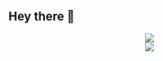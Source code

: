 ## Hey there 👋

<div align="center"> 
  <img src="https://go-skill-icons.vercel.app/api/icons?i=mint,helix,postgres,linux,git,docker"/> 
  <br>
  <img src="https://go-skill-icons.vercel.app/api/icons?i=ruby,rails,javascript,bash"/>
</div>

